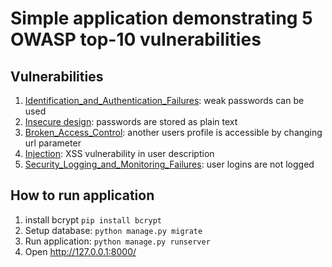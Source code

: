 # Simple application demonstrating 5 OWASP top-10 vulnerabilities

## Vulnerabilities
1. [Identification_and_Authentication_Failures](https://owasp.org/Top10/A07_2021-Identification_and_Authentication_Failures/): weak passwords can be used
2. [Insecure design](https://owasp.org/Top10/A04_2021-Insecure_Design/): passwords are stored as plain text
3. [Broken_Access_Control](https://owasp.org/Top10/A01_2021-Broken_Access_Control/): another users profile is accessible by changing url parameter
4. [Injection](https://owasp.org/Top10/A03_2021-Injection/): XSS vulnerability in user description
5. [Security_Logging_and_Monitoring_Failures](https://owasp.org/Top10/A09_2021-Security_Logging_and_Monitoring_Failures/): user logins are not logged

## How to run application
1. install bcrypt ```pip install bcrypt```
2. Setup database: ```python manage.py migrate```
3. Run application: ```python manage.py runserver```
4. Open http://127.0.0.1:8000/